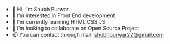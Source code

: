 - 👋 Hi, I’m Shubh Purwar
- 👀 I’m interested in Front End development
- 🌱 I’m currently learning HTML,CSS,JS
- 💞️ I’m looking to collaborate on Open Source Project
- 📫 You can contact through mail: shubhpurwar22@gmail.com

<!---
striver01/striver01 is a ✨ special ✨ repository because its `README.md` (this file) appears on your GitHub profile.
You can click the Preview link to take a look at your changes.
--->
